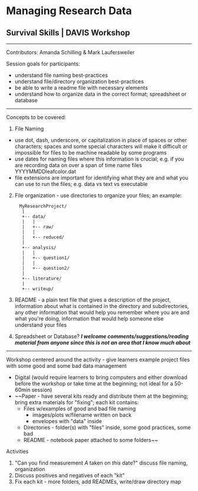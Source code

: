# Managing Research Data
## Survival Skills | DAVIS Workshop

***
Contributors: Amanda Schilling & Mark Laufersweiler

Session goals for participants:
- understand file naming best-practices
- understand file/directory organization best-practices
- be able to write a readme file with necessary elements
- understand how to organize data in the correct format; spreadsheet or database

***

Concepts to be covered:
1. File Naming
  - use dot, dash, underscore, or capitalization in place of spaces or other characters; spaces and some special characters will make it difficult or impossible for files to be machine readable by some programs
  - use dates for naming files where this information is crucial; e.g. if you are recording data on over a span of time name files YYYYMMDDleafcolor.dat
  - file extensions are important for identifying what they are and what you can use to run the files; e.g. data vs text vs executable

2. File organization - use directories to organize your files; an example:
```
     MyResearchProject/
      |
      +-- data/
      |   |
      |   +-- raw/
      |   |
      |   +-- reduced/
      |
      +-- analysis/
      |   |
      |   +-- question1/
      |   |
      |   +-- question2/
      |
      +-- literature/
      |
      +-- writeup/
```
3. README - a plain text file that gives a description of the project, information about what is contained in the directory and subdirectories, any other information that would help you remember where you are and what you're doing, information that would help someone else understand your files

4. Spreadsheet or Database? **_I welcome comments/suggestions/reading material from anyone since this is not an area that I know much about_**

***

Workshop centered around the activity - give learners example project files with some good and some bad data management
- Digital (would require learners to bring computers and either download before the workshop or take time at the beginning; not ideal for a 50-60min session)
- ~~Paper - have several kits ready and distribute them at the beginning; bring extra materials for "fixing"; each kit contains:
  - Files w/examples of good and bad file naming
     - images/plots w/filename written on back
     - envelopes with "data" inside
  - Directories - folder(s) with "files" inside, some good practices, some bad
  - README - notebook paper attached to some folders~~

Activities
1. "Can you find measurement *A* taken on *this* date?"  discuss file naming, organization
2. Discuss positives and negatives of each "kit"
3. Fix each kit - more folders, add READMEs, write/draw directory map
